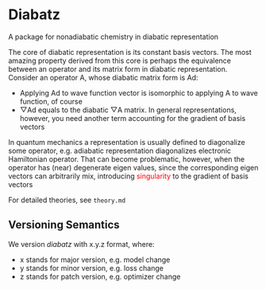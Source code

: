 # Diabatz
A package for nonadiabatic chemistry in diabatic representation

The core of diabatic representation is its constant basis vectors. The most amazing property derived from this core is perhaps the equivalence between an operator and its matrix form in diabatic representation. Consider an operator A, whose diabatic matrix form is Ad:
* Applying Ad to wave function vector is isomorphic to applying A to wave function, of course
* ▽Ad equals to the diabatic ▽A matrix. In general representations, however, you need another term accounting for the gradient of basis vectors

In quantum mechanics a representation is usually defined to diagonalize some operator, e.g. adiabatic representation diagonalizes electronic Hamiltonian operator. That can become problematic, however, when the operator has (near) degenerate eigen values, since the corresponding eigen vectors can arbitrarily mix, introducing <span style="color:red">singularity</span> to the gradient of basis vectors

For detailed theories, see `theory.md`

## Versioning Semantics
We version *diabatz* with x.y.z format, where:
* x stands for major version, e.g. model change
* y stands for minor version, e.g. loss change
* z stands for patch version, e.g. optimizer change
